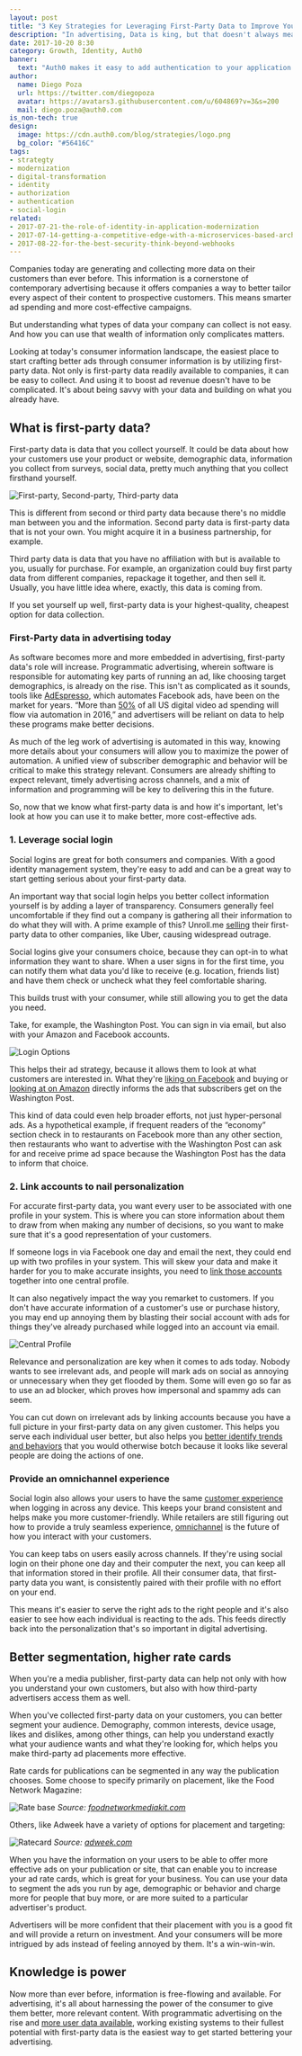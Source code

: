 ```yaml
---
layout: post
title: "3 Key Strategies for Leveraging First-Party Data to Improve Your Ads"
description: "In advertising, Data is king, but that doesn't always mean it's put to good use. Until now."
date: 2017-10-20 8:30
category: Growth, Identity, Auth0
banner:
  text: "Auth0 makes it easy to add authentication to your application."
author:
  name: Diego Poza
  url: https://twitter.com/diegopoza
  avatar: https://avatars3.githubusercontent.com/u/604869?v=3&s=200
  mail: diego.poza@auth0.com
is_non-tech: true
design:
  image: https://cdn.auth0.com/blog/strategies/logo.png
  bg_color: "#56416C"
tags:
- strategty
- modernization
- digital-transformation
- identity
- authorization
- authentication
- social-login
related:
- 2017-07-21-the-role-of-identity-in-application-modernization
- 2017-07-14-getting-a-competitive-edge-with-a-microservices-based-architecture
- 2017-08-22-for-the-best-security-think-beyond-webhooks
---
```


Companies today are generating and collecting more data on their customers than ever before. This information is a cornerstone of contemporary advertising because it offers companies a way to better tailor every aspect of their content to prospective customers. This means smarter ad spending and more cost-effective campaigns.

But understanding what types of data your company can collect is not easy. And how you can use that wealth of information only complicates matters.

Looking at today's consumer information landscape, the easiest place to start crafting better ads through consumer information is by utilizing first-party data. Not only is first-party data readily available to companies, it can be easy to collect. And using it to boost ad revenue doesn't have to be complicated. It's about being savvy with your data and building on what you already have.

## What is first-party data?

First-party data is data that you collect yourself. It could be data about how your customers use your product or website, demographic data, information you collect from surveys, social data, pretty much anything that you collect firsthand yourself.

![First-party, Second-party, Third-party data](https://cdn.auth0.com/blog/digital/partydata.png)

This is different from second or third party data because there's no middle man between you and the information. Second party data is first-party data that is not your own. You might acquire it in a business partnership, for example.

Third party data is data that you have no affiliation with but is available to you, usually for purchase. For example, an organization could buy first party data from different companies, repackage it together, and then sell it. Usually, you have little idea where, exactly, this data is coming from.

If you set yourself up well, first-party data is your highest-quality, cheapest option for data collection.

### First-Party data in advertising today

As software becomes more and more embedded in advertising, first-party data's role will increase. Programmatic advertising, wherein software is responsible for automating key parts of running an ad, like choosing target demographics, is already on the rise. This isn't as complicated as it sounds, tools like [AdEspresso](https://adespresso.com/), which automates Facebook ads, have been on the market for years. “More than [50%](http://west.gannettuscp.com/images/uploads/attachments/eMarketer_US_Digital_Display_Advertising_Trends-Eight_Developments_to_Watch_for_in_2016.pdf) of all US digital video ad spending will flow via automation in 2016,” and advertisers will be reliant on data to help these programs make better decisions.

As much of the leg work of advertising is automated in this way, knowing more details about your consumers will allow you to maximize the power of automation. A unified view of subscriber demographic and behavior will be critical to make this strategy relevant. Consumers are already shifting to expect relevant, timely advertising across channels, and a mix of information and programming will be key to delivering this in the future.

So, now that we know what first-party data is and how it's important, let's look at how you can use it to make better, more cost-effective ads.

### 1. Leverage social login

Social logins are great for both consumers and companies. With a good identity management system, they're easy to add and can be a great way to start getting serious about your first-party data.

An important way that social login helps you better collect information yourself is by adding a layer of transparency. Consumers generally feel uncomfortable if they find out a company is gathering all their information to do what they will with. A prime example of this? Unroll.me [selling](https://theintercept.com/2017/04/24/stop-using-unroll-me-right-now-it-sold-your-data-to-uber/) their first-party data to other companies, like Uber, causing widespread outrage.

Social logins give your consumers choice, because they can opt-in to what information they want to share. When a user signs in for the first time, you can notify them what data you'd like to receive (e.g. location, friends list) and have them check or uncheck what they feel comfortable sharing.

This builds trust with your consumer, while still allowing you to get the data you need.

Take, for example, the Washington Post. You can sign in via email, but also with your Amazon and Facebook accounts.

![Login Options](https://cdn.auth0.com/blog/digital/loginoptions.png)

This helps their ad strategy, because it allows them to look at what customers are interested in. What they're [liking on Facebook](https://www.sellbrite.com/blog/generating-facebook-ad-content/) and buying or [looking at on Amazon](https://www.sellbrite.com/blog/amazon-ppc-7-secrets-for-maximizing-return/) directly informs the ads that subscribers get on the Washington Post.

This kind of data could even help broader efforts, not just hyper-personal ads. As a hypothetical example, if frequent readers of the “economy” section check in to restaurants on Facebook more than any other section, then restaurants who want to advertise with the Washington Post can ask for and receive prime ad space because the Washington Post has the data to inform that choice.

### 2. Link accounts to nail personalization

For accurate first-party data, you want every user to be associated with one profile in your system. This is where you can store information about them to draw from when making any number of decisions, so you want to make sure that it's a good representation of your customers.

If someone logs in via Facebook one day and email the next, they could end up with two profiles in your system. This will skew your data and make it harder for you to make accurate insights, you need to [link those accounts](https://auth0.com/docs/link-accounts) together into one central profile.

It can also negatively impact the way you remarket to customers. If you don't have accurate information of a customer's use or purchase history, you may end up annoying them by blasting their social account with ads for things they've already purchased while logged into an account via email.

![Central Profile](https://cdn.auth0.com/blog/digital/centralprofile.png)

Relevance and personalization are key when it comes to ads today. Nobody wants to see irrelevant ads, and people will mark ads on social as annoying or unnecessary when they get flooded by them. Some will even go so far as to use an ad blocker, which proves how impersonal and spammy ads can seem.

You can cut down on irrelevant ads by linking accounts because you have a full picture in your first-party data on any given customer. This helps you serve each individual user better, but also helps you [better identify trends and behaviors](https://www.interana.com/blog/10-stories-companies-changed-users-behavior/) that you would otherwise botch because it looks like several people are doing the actions of one.

### Provide an omnichannel experience

Social login also allows your users to have the same [customer experience](https://www.zendesk.com/resources/why-companies-should-invest-in-the-customer-experience/) when logging in across any device. This keeps your brand consistent and helps make you more customer-friendly. While retailers are still figuring out how to provide a truly seamless experience, [omnichannel](https://auth0.com/blog/the-three-best-ways-to-create-the-single-vision-of-a-customer/) is the future of how you interact with your customers.

You can keep tabs on users easily across channels. If they're using social login on their phone one day and their computer the next, you can keep all that information stored in their profile. All their consumer data, that first-party data you want, is consistently paired with their profile with no effort on your end.

This means it's easier to serve the right ads to the right people and it's also easier to see how each individual is reacting to the ads. This feeds directly back into the personalization that's so important in digital advertising.

## Better segmentation, higher rate cards

When you're a media publisher, first-party data can help not only with how you understand your own customers, but also with how third-party advertisers access them as well.

When you've collected first-party data on your customers, you can better segment your audience. Demography, common interests, device usage, likes and dislikes, among other things, can help you understand exactly what your audience wants and what they're looking for, which helps you make third-party ad placements more effective.

Rate cards for publications can be segmented in any way the publication chooses. Some choose to specify primarily on placement, like the Food Network Magazine:

![Rate base](https://cdn.auth0.com/blog/digital/ratebase.png)
_Source: [foodnetworkmediakit.com](http://www.foodnetworkmediakit.com/digital-edition)_

Others, like Adweek have a variety of options for placement and targeting:

![Ratecard](https://cdn.auth0.com/blog/digital/ratecard.png)
_Source: [adweek.com](http://www.adweek.com/files/2014-Digital-Rate-Card-101414.pdf)_

When you have the information on your users to be able to offer more effective ads on your publication or site, that can enable you to increase your ad rate cards, which is great for your business. You can use your data to segment the ads you run by age, demographic or behavior and charge more for people that buy more, or are more suited to a particular advertiser's product.

Advertisers will be more confident that their placement with you is a good fit and will provide a return on investment. And your consumers will be more intrigued by ads instead of feeling annoyed by them. It's a win-win-win.

## Knowledge is power

Now more than ever before, information is free-flowing and available. For advertising, it's all about harnessing the power of the consumer to give them better, more relevant content. With programmatic advertising on the rise and [more user data available](https://www.interana.com/blog/understanding-value-data/), working existing systems to their fullest potential with first-party data is the easiest way to get started bettering your advertising.